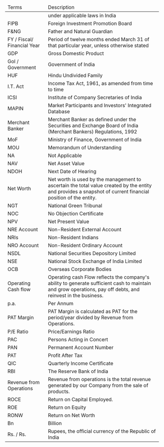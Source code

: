 <table><thead><tr><td>Terms</td><td>Description</td></tr></thead><tbody><tr><td></td><td>under applicable laws in India</td></tr><tr><td>FIPB</td><td>Foreign Investment Promotion Board</td></tr><tr><td>F&NG</td><td>Father and Natural Guardian</td></tr><tr><td>FY / Fiscal/ Financial Year</td><td>Period of twelve months ended March 31 of that particular year, unless otherwise stated</td></tr><tr><td>GDP</td><td>Gross Domestic Product</td></tr><tr><td>GoI / Government</td><td>Government of India</td></tr><tr><td>HUF</td><td>Hindu Undivided Family</td></tr><tr><td>I.T. Act</td><td>Income Tax Act, 1961, as amended from time to time</td></tr><tr><td>ICSI</td><td>Institute of Company Secretaries of India</td></tr><tr><td>MAPIN</td><td>Market Participants and Investors' Integrated Database</td></tr><tr><td>Merchant Banker</td><td>Merchant Banker as defined under the Securities and Exchange Board of India (Merchant Bankers) Regulations, 1992</td></tr><tr><td>MoF</td><td>Ministry of Finance, Government of India</td></tr><tr><td>MOU</td><td>Memorandum of Understanding</td></tr><tr><td>NA</td><td>Not Applicable</td></tr><tr><td>NAV</td><td>Net Asset Value</td></tr><tr><td>NDOH</td><td>Next Date of Hearing</td></tr><tr><td>Net Worth</td><td>Net worth is used by the management to ascertain the total value created by the entity and provides a snapshot of current financial position of the entity.</td></tr><tr><td>NGT</td><td>National Green Tribunal</td></tr><tr><td>NOC</td><td>No Objection Certificate</td></tr><tr><td>NPV</td><td>Net Present Value</td></tr><tr><td>NRE Account</td><td>Non-Resident External Account</td></tr><tr><td>NRIs</td><td>Non-Resident Indians</td></tr><tr><td>NRO Account</td><td>Non-Resident Ordinary Account</td></tr><tr><td>NSDL</td><td>National Securities Depository Limited</td></tr><tr><td>NSE</td><td>National Stock Exchange of India Limited</td></tr><tr><td>OCB</td><td>Overseas Corporate Bodies</td></tr><tr><td>Operating Cash flow</td><td>Operating cash Flow reflects the company's ability to generate sufficient cash to maintain and grow operations, pay off debts, and reinvest in the business.</td></tr><tr><td>p.a.</td><td>Per Annum</td></tr><tr><td>PAT Margin</td><td>PAT Margin is calculated as PAT for the period/year divided by Revenue from Operations.</td></tr><tr><td>P/E Ratio</td><td>Price/Earnings Ratio</td></tr><tr><td>PAC</td><td>Persons Acting in Concert</td></tr><tr><td>PAN</td><td>Permanent Account Number</td></tr><tr><td>PAT</td><td>Profit After Tax</td></tr><tr><td>QIC</td><td>Quarterly Income Certificate</td></tr><tr><td>RBI</td><td>The Reserve Bank of India</td></tr><tr><td>Revenue from Operations</td><td>Revenue from operations is the total revenue generated by our Company from the sale of products.</td></tr><tr><td>ROCE</td><td>Return on Capital Employed.</td></tr><tr><td>ROE</td><td>Return on Equity</td></tr><tr><td>RONW</td><td>Return on Net Worth</td></tr><tr><td>Bn</td><td>Billion</td></tr><tr><td>Rs. / Rs.</td><td>Rupees, the official currency of the Republic of India</td></tr></tbody></table>
